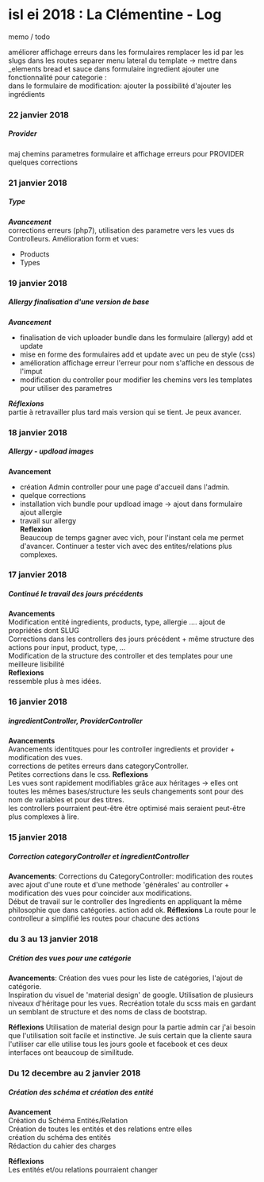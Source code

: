 # isl ei 2018 : La Clémentine - Log
  
 memo / todo  

 améliorer  affichage erreurs dans les formulaires
 remplacer les id par les slugs dans les routes
 separer menu lateral du template -> mettre dans _elements
 bread et sauce dans formulaire ingredient
 ajouter une fonctionnalité pour categorie :   
 dans le formulaire de modification: ajouter la possibilité d'ajouter les ingrédients   

### 22 janvier 2018  
#####  Provider
maj chemins parametres formulaire et affichage erreurs pour PROVIDER  
quelques corrections  

### 21 janvier 2018  
#####  Type  
***Avancement***  
corrections erreurs (php7), utilisation des parametre vers les vues ds Controlleurs.  Amélioration form et vues:
* Products
* Types


### 19 janvier 2018  
##### Allergy finalisation d'une version de base  
***Avancement***
* finalisation de vich uploader bundle  dans les formulaire (allergy) add et update  
* mise en forme des formulaires add et update avec un peu de style (css) 
* amélioration affichage erreur l'erreur pour nom s'affiche en dessous de l'imput
* modification du controller pour modifier les chemins vers les templates pour utiliser des parametres  
  
***Réflexions***  
partie à retravailler plus tard mais version qui se tient. Je peux avancer.

### 18 janvier 2018
##### Allergy - updload images  
**Avancement**
* création Admin controller pour une page d'accueil dans l'admin. 
* quelque corrections
* installation vich bundle pour updload image -> ajout dans formulaire ajout allergie
* travail sur allergy   
**Reflexion**  
Beaucoup de temps gagner avec vich, pour l'instant cela me permet d'avancer. Continuer a tester vich avec
des entites/relations plus complexes.
     
### 17 janvier 2018
##### Continué le travail des jours précédents  
**Avancements**  
Modification entité ingredients, products, type, allergie .... ajout de propriétés dont SLUG  
Corrections dans les controllers des jours précédent + même structure des actions pour input, product,
type, ...  
Modification de la structure des controller et des templates pour une meilleure lisibilité  
**Reflexions**  
ressemble plus à mes idées.
 
### 16 janvier 2018
##### ingredientController, ProviderController  
**Avancements**  
Avancements identitques pour les controller ingredients et provider + modification des vues.  
corrections de petites erreurs dans categoryController.   
Petites corrections dans le css.
**Reflexions**  
Les vues sont rapidement modifiables grâce aux héritages -> elles ont toutes les mêmes bases/structure
les seuls changements sont pour des nom de variables et pour des titres.  
les controllers pourraient peut-être être optimisé mais seraient peut-être plus complexes à lire.
    
### 15 janvier 2018
##### Correction categoryController et ingredientController

**Avancements**:
Corrections du CategoryController: modification des routes avec ajout d'une route  et d'une 
methode 'générales' au controller + modification des vues pour coincider aux modifications.  
Début de travail sur le controller des Ingredients en appliquant la même philosophie que dans catégories.  action add ok.
**Réflexions** 
La route pour le controlleur a simplifié les routes pour chacune des actions

### du 3 au 13 janvier 2018
##### Crétion des vues pour une catégorie

**Avancements**:
Création des vues pour les liste de catégories, l'ajout de catégorie.  
Inspiration du visuel de 'material design' de google.
Utilisation de plusieurs niveaux d'héritage pour les vues.
Recréation totale du scss mais en gardant un semblant de structure et des noms de class de bootstrap.

**Réflexions** 
Utilisation de material design pour la partie admin car j'ai besoin que l'utilisation 
soit facile et instinctive.  Je suis certain que la cliente saura l'utiliser car 
elle utilise tous les jours goole et facebook et ces deux interfaces ont beaucoup de similitude.

### Du 12 decembre au 2 janvier 2018
##### Création des schéma et création des entité  
  
**Avancement**  
Création du Schéma Entités/Relation  
Création de toutes les entités et des relations entre elles  
création du schéma des entités  
Rédaction du cahier des charges  
  
 **Réflexions**  
 Les entités et/ou relations pourraient changer 

